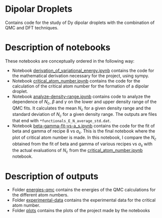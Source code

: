 # Dipolar Droplets

Contains code for the study of Dy dipolar droplets with the combination of QMC and DFT techniques.


# Description of notebooks

These notebooks are conceptually ordered in the following way:

- Notebook [derivation_of_variational_energy.ipynb](./derivation_of_variational_energy.ipynb) contains the code for the mathematical derivation necessary for the project, using sympy.
- Notebook [critical_atom_number.ipynb](./critical_atom_number.ipynb) contains the code for the calculation of the critical atom number for the formation of a dipolar droplet. 
- Notebook [analyze-density-range.ipynb](./analyze-density-range.ipynb) contains code to analyze the dependence of $N_c$, $\beta$ and $\gamma$ on the lower and upper density range of the QMC fits. It calculates the mean $N_c$ for a given density range and the standard deviation of $N_c$ for a given density range. The outputs are files that end with `*functionals_E_N_average_std.dat`. 
- Notebook [beta-gamma-fit-vs-a_s.ipynb](./beta-gamma-fit-vs-a_s.ipynb) contains the code for the fit of beta and gamma of recipe 8 vs $a_s$. This is the final notebook where the plot of critical atom number is made. In this notebook, I compare the $N_c$ obtained from the fit of beta and gamma of various recipes vs $a_s$ with the actual evaluations of $N_c$ from the [critical_atom_number.ipynb](./critical_atom_number.ipynb) notebook. 


# Description of outputs

- Folder [energies-qmc](./energies-qmc) contains the energies of the QMC calculations for the different atom numbers.
- Folder [experimental-data](./experimental-data) contains the experimental data for the critical atom number.
- Folder [plots](./plots) contains the plots of the project made by the notebooks
